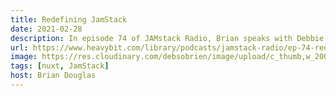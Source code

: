 ```yaml
---
title: Redefining JamStack
date: 2021-02-28
description: In episode 74 of JAMstack Radio, Brian speaks with Debbie O’Brien of NuxtJS. They discuss the use cases of NuxtJS, tactics for engaging open source communities, and the importance of rewarding project maintainers.
url: https://www.heavybit.com/library/podcasts/jamstack-radio/ep-74-redefining-jamstack-with-debbie-obrien-of-nuxtjs
image: https://res.cloudinary.com/debsobrien/image/upload/c_thumb,w_200,g_face/v1607252078/debbie.codes/podcasts/jamstack-radio-1024x1024_k1vkrp.jpg
tags: [nuxt, JamStack]
host: Brian Douglas
---
```

